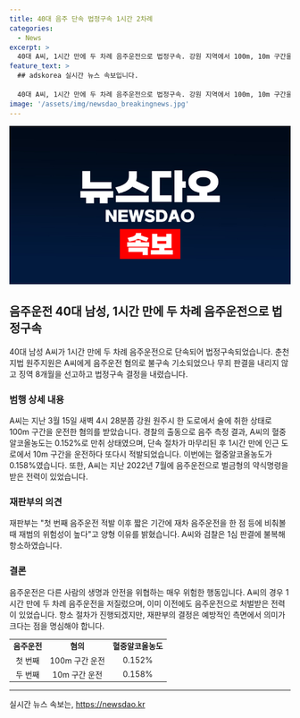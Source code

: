 ```yaml
---
title: 40대 음주 단속 법정구속 1시간 2차례
categories:
  - News
excerpt: >
  40대 A씨, 1시간 만에 두 차례 음주운전으로 법정구속. 강원 지역에서 100m, 10m 구간을 운전하며 적발된 A씨, 첫 번째 적발 때 0.152%, 두 번째 적발 때 0.158%의 혈중알코올농도로 만취상태였음. 지난해 음주운전으로 벌금형 약식명령 받은 전력도 알려져, 법정구속 확정에 대해 A씨와 검찰이 항소할 예정.
feature_text: >
  ## adskorea 실시간 뉴스 속보입니다.

  40대 A씨, 1시간 만에 두 차례 음주운전으로 법정구속. 강원 지역에서 100m, 10m 구간을 운전하며 적발된 A씨, 첫 번째 적발 때 0.152%, 두 번째 적발 때 0.158%의 혈중알코올농도로 만취상태였음. 지난해 음주운전으로 벌금형 약식명령 받은 전력도 알려져, 법정구속 확정에 대해 A씨와 검찰이 항소할 예정.
image: '/assets/img/newsdao_breakingnews.jpg'
---
```


<p><img src="/assets/img/newsdao_breakingnews.jpg" alt="adskorea 속보" /></p>

<h2 data-ke-size="size26">음주운전 40대 남성, 1시간 만에 두 차례 음주운전으로 법정구속</h2>

<p data-ke-size="size16">40대 남성 A씨가 1시간 만에 두 차례 음주운전으로 단속되어 법정구속되었습니다. 춘천지법 원주지원은 A씨에게 음주운전 혐의로 불구속 기소되었으나 무죄 판결을 내리지 않고 징역 8개월을 선고하고 법정구속 결정을 내렸습니다. </p>

<h3 data-ke-size="size24">범행 상세 내용</h3>

<p data-ke-size="size16">A씨는 지난 3월 15일 새벽 4시 28분쯤 강원 원주시 한 도로에서 술에 취한 상태로 100m 구간을 운전한 혐의를 받았습니다. 경찰의 출동으로 음주 측정 결과, A씨의 혈중알코올농도는 0.152%로 만취 상태였으며, 단속 절차가 마무리된 후 1시간 만에 인근 도로에서 10m 구간을 운전하다 또다시 적발되었습니다. 이번에는 혈중알코올농도가 0.158%였습니다. 또한, A씨는 지난 2022년 7월에 음주운전으로 벌금형의 약식명령을 받은 전력이 있었습니다. </p>

<h3 data-ke-size="size24">재판부의 의견</h3>

<p data-ke-size="size16">재판부는 "첫 번째 음주운전 적발 이후 짧은 기간에 재차 음주운전을 한 점 등에 비춰볼 때 재범의 위험성이 높다"고 양형 이유를 밝혔습니다. A씨와 검찰은 1심 판결에 불복해 항소하였습니다. </p>

<h3 data-ke-size="size24">결론</h3>

<p data-ke-size="size16">음주운전은 다른 사람의 생명과 안전을 위협하는 매우 위험한 행동입니다. A씨의 경우 1시간 만에 두 차례 음주운전을 저질렀으며, 이미 이전에도 음주운전으로 처벌받은 전력이 있었습니다. 항소 절차가 진행되겠지만, 재판부의 결정은 예방적인 측면에서 의미가 크다는 점을 명심해야 합니다. </p>

<table>
  <tr>
    <td style="text-align: center; height: 17px;"><b>음주운전</b></td>
    <td style="text-align: center; height: 17px;"><b>혐의</b></td>
    <td style="text-align: center; height: 17px;"><b>혈중알코올농도</b></td>
  </tr>
  <tr>
    <td style="text-align: center; height: 17px;">첫 번째</td>
    <td style="text-align: center; height: 17px;">100m 구간 운전</td>
    <td style="text-align: center; height: 17px;">0.152%</td>
  </tr>
  <tr>
    <td style="text-align: center; height: 17px;">두 번째</td>
    <td style="text-align: center; height: 17px;">10m 구간 운전</td>
    <td style="text-align: center; height: 17px;">0.158%</td>
  </tr>
</table>

<hr>
실시간 뉴스 속보는, <a href="https://newsdao.kr" rel="dofollow">https://newsdao.kr</a>


